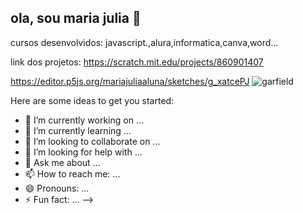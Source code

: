 ## ola, sou maria julia 👋
cursos desenvolvidos: javascript.,alura,informatica,canva,word...

link dos projetos:
https://scratch.mit.edu/projects/860901407

https://editor.p5js.org/mariajuliaaluna/sketches/g_xatcePJ
![garfield](https://media.tenor.com/cggEJgPtFQQAAAAM/garfield-dance.gif)


Here are some ideas to get you started:

- 🔭 I’m currently working on ...
- 🌱 I’m currently learning ...
- 👯 I’m looking to collaborate on ...
- 🤔 I’m looking for help with ...
- 💬 Ask me about ...
- 📫 How to reach me: ...
- 😄 Pronouns: ...
- ⚡ Fun fact: ...
-->
